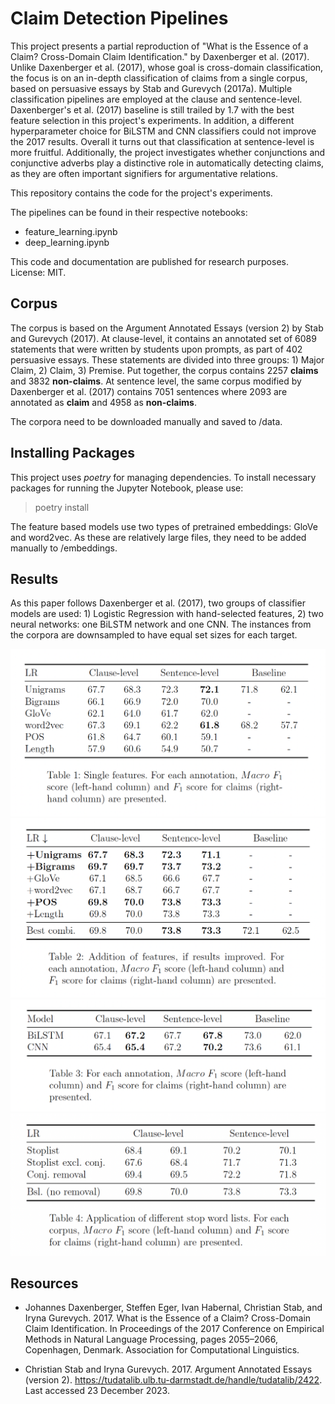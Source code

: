 # Claim Detection Pipelines
This project presents a partial reproduction of "What is the Essence of a 
Claim? Cross-Domain Claim Identification." by Daxenberger et al. (2017). 
Unlike Daxenberger et al. (2017), whose goal is cross-domain classification, 
the focus is on an in-depth classification of claims from a single corpus, 
based on persuasive essays by Stab and Gurevych (2017a). Multiple 
classification pipelines are employed at the clause and sentence-level. 
Daxenberger's et al. (2017) baseline is still trailed by 1.7 with the best 
feature selection in this project's experiments. In addition, a different 
hyperparameter choice for BiLSTM and CNN classifiers could not improve the 
2017 results. Overall it turns out that classification at sentence-level is 
more fruitful. Additionally, the project investigates whether conjunctions and 
conjunctive adverbs play a distinctive role in automatically detecting claims, 
as they are often important signifiers for argumentative relations.

This repository contains the code for the project's experiments.

The pipelines can be found in their respective notebooks:

* feature_learning.ipynb
* deep_learning.ipynb

This code and documentation are published for research purposes. License: MIT.

## Corpus


The corpus is based on the Argument Annotated Essays (version 2)
by Stab and Gurevych (2017). At clause-level, it contains an annotated
set of 6089 statements that were written by students upon
prompts, as part of 402 persuasive essays. These statements are divided
into three groups: 1) Major Claim, 2) Claim, 3) Premise. Put
together, the corpus contains 2257 **claims** and 3832 **non-claims**. At
sentence level, the same corpus modified by Daxenberger et al. (2017)
contains 7051 sentences where 2093 are annotated as **claim** and 4958
as **non-claims**.

The corpora need to be downloaded manually and saved to /data.


## Installing Packages
This project uses *poetry* for managing dependencies. To install necessary 
packages for running the Jupyter Notebook, please use:

>poetry install

The feature based models use two types of pretrained embeddings: GloVe and 
word2vec. As these are relatively large files, they need to be added manually to /embeddings. 

## Results

As this paper follows Daxenberger et al. (2017), two groups of classifier
models are used: 1) Logistic Regression with hand-selected features,
2) two neural networks: one BiLSTM network and one CNN.
The instances from the corpora are downsampled to have equal set
sizes for each target.

![image info](./images/single_feature_pipeline.png)
![image info](./images/feature_union_pipeline.png)
![image info](./images/deep_neural_network_pipeline.png)
![image info](./images/conjunction_tests.png)

## Resources

- Johannes Daxenberger, Steffen Eger, Ivan Habernal, Christian Stab, and Iryna
Gurevych. 2017. What is the Essence of a Claim? Cross-Domain Claim Identification.
In Proceedings of the 2017 Conference on Empirical Methods in Natural
Language Processing, pages 2055–2066, Copenhagen, Denmark. Association for
Computational Linguistics.

- Christian Stab and Iryna Gurevych. 2017. Argument Annotated Essays (version
2). https://tudatalib.ulb.tu-darmstadt.de/handle/tudatalib/2422. Last
accessed 23 December 2023.
